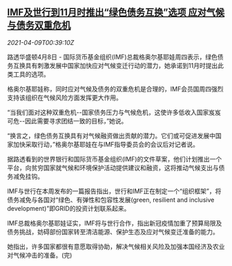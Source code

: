 <!--1617930062000-->
[IMF及世行到11月时推出“绿色债务互换”选项 应对气候与债务双重危机](https://cn.reuters.com/article/imf-wb-bond-swap-climate-0409-idCNKBS2BW01Q)
------

<div><i>2021-04-09T00:39:10Z</i></div><p>路透华盛顿4月8日 - 国际货币基金组织(IMF)总裁格奥尔基耶娃周四表示，绿色债务互换具有刺激发展中国家加快应对气候变迁行动的潜力，她承诺到11月时提出此类工具的选项。</p><p>格奥尔基耶娃称，同时应对气候及债务的双重危机是合理的，IMF会员国周四强烈支持该组织在气候风险方面发挥更大作用。</p><p>“当我们面对这种双重危机--国家债务压力与气候危机，这使许多低收入国家岌岌可危--因此需要寻求团结一致的目标，”她说。</p><p>“换言之，绿色债务互换具有对气候融资做出贡献的潜力。它们或可促进发展中国家加快采取行动，”格奥尔基耶娃在与IMF指导委员会的会议后对记者说。</p><p>据路透看到的世界银行和国际货币基金组织(IMF)的文件草案，他们计划推出一个平台，向贫穷国家就气候和环境保护活动提供建议和融资，这将推动气候支出与债务减免挂钩。</p><p>IMF与世行在本周发布的一篇报告指出，世行和IMF正在制定一个“组织框架”，将债务减免与各国对“绿色、有弹性和包容性发展(green, resilient and inclusive development)”即GRID的投资计划联系起来。</p><p>IMF总裁格奥尔基耶娃证实，IMF将与世行合作，指出新冠疫情加重了预算局限及债务挑战，妨碍部份国家转至清洁能源、保护生态及应对气候变迁准备的能力。</p><p>她指出，许多国家都很有意愿取得协助，解决气候相关风险及加强本国经济及农业对气候冲击的准备。(完)</p>
